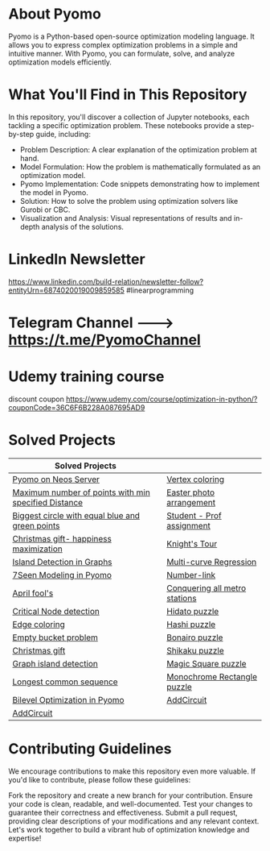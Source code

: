 
# About Pyomo
Pyomo is a Python-based open-source optimization modeling language. It allows you to express complex optimization problems in a simple and intuitive manner. With Pyomo, you can formulate, solve, and analyze optimization models efficiently.

# What You'll Find in This Repository
In this repository, you'll discover a collection of Jupyter notebooks, each tackling a specific optimization problem. These notebooks provide a step-by-step guide, including:

- Problem Description: A clear explanation of the optimization problem at hand.
- Model Formulation: How the problem is mathematically formulated as an optimization model.
- Pyomo Implementation: Code snippets demonstrating how to implement the model in Pyomo.
- Solution: How to solve the problem using optimization solvers like Gurobi or CBC.
- Visualization and Analysis: Visual representations of results and in-depth analysis of the solutions.


# LinkedIn Newsletter 

https://www.linkedin.com/build-relation/newsletter-follow?entityUrn=6874020019009859585 
#linearprogramming

# Telegram Channel ---> https://t.me/PyomoChannel


# Udemy training course
discount coupon https://www.udemy.com/course/optimization-in-python/?couponCode=36C6F6B228A087695AD9

# Solved Projects  

| Solved Projects  |  |
|-----------------------------|------------------------------------|
| [Pyomo on Neos Server](https://github.com/OptimizationExpert/Pyomo/blob/main/NEOS%20Pyomo.ipynb) | [Vertex coloring](https://github.com/OptimizationExpert/Pyomo/blob/main/vertexcoloring.ipynb) |
| [Maximum number of points with min specified Distance](https://lnkd.in/emBBMQTf) | [Easter photo arrangement](https://github.com/OptimizationExpert/Pyomo/blob/main/Easter%20Photo.ipynb) |
| [Biggest circle with equal blue and green points](https://github.com/OptimizationExpert/Pyomo/blob/main/blue-green-points-biggest_circle.ipynb) | [Student - Prof assignment](https://github.com/OptimizationExpert/Pyomo/blob/main/StudenttoProf.ipynb) |
| [Christmas gift- happiness maximization](https://github.com/OptimizationExpert/Pyomo/blob/main/Gift-Christmas.ipynb) | [Knight's Tour](https://github.com/OptimizationExpert/Pyomo/blob/main/Knight%20tour%20MILP.ipynb) |
| [Island Detection in Graphs](https://www.linkedin.com/pulse/island-decetion-graphs-via-pyomo-alireza-soroudi/?trackingId=1sI6%2B2gSQQ%2BnPpYhGyTpcQ%3D%3D) | [Multi-curve Regression](https://github.com/OptimizationExpert/Pyomo/blob/a8c849b7e40017e54bebdaecc6f47d5c8d7a7017/regression-multiline-V4.ipynb) |
| [7Seen Modeling in Pyomo](https://github.com/OptimizationExpert/Pyomo/blob/main/7seenPyomo.ipynb) | [Number-link](https://github.com/OptimizationExpert/Pyomo/blob/main/Numberlink-V3-Git.ipynb) |
| [April fool's](https://github.com/OptimizationExpert/Pyomo/blob/main/April%20Fools%20day%20max%20independent%20set.ipynb) | [Conquering all metro stations](https://github.com/OptimizationExpert/Pyomo/blob/main/Metro%20map%20-V3-github.ipynb) |
| [Critical Node detection](https://github.com/OptimizationExpert/Pyomo/blob/main/CND-github.ipynb) | [Hidato puzzle](https://github.com/OptimizationExpert/Pyomo/blob/main/Hidato-git.ipynb) |
| [Edge coloring](https://github.com/OptimizationExpert/Pyomo/blob/main/Edgecoloring.ipynb) | [Hashi puzzle](https://github.com/OptimizationExpert/Pyomo/blob/main/HAshi%20puzzle-git.ipynb) |
| [Empty bucket problem](https://github.com/OptimizationExpert/Pyomo/blob/main/Empty-Bucket-Github.ipynb) | [Bonairo puzzle](https://github.com/OptimizationExpert/Pyomo/blob/main/Bonairo%20puzzle%20.ipynb) |
| [Christmas gift](https://github.com/OptimizationExpert/Pyomo/blob/main/Gift-Christmas.ipynb) | [Shikaku puzzle](https://github.com/OptimizationExpert/Pyomo/blob/main/Shikaku-puzzle-github.ipynb) |
| [Graph island detection](https://github.com/OptimizationExpert/Pyomo/blob/main/Graph-Island.ipynb) | [Magic Square puzzle](https://github.com/OptimizationExpert/Pyomo/blob/main/MagicSquare.ipynb) |
| [Longest common sequence](https://github.com/OptimizationExpert/Pyomo/blob/main/LCS-git.ipynb) | [Monochrome Rectangle puzzle](https://github.com/OptimizationExpert/Pyomo/blob/main/vertex_rectangle.ipynb) | 
| [Bilevel Optimization in Pyomo](https://github.com/OptimizationExpert/Pyomo/blob/main/bilevel-github-single-bilevel-multi-EX2.ipynb) | [AddCircuit](https://github.com/OptimizationExpert/Pyomo/blob/main/AddCircuit_Advanced_CP.ipynb) |
| [AddCircuit](https://github.com/OptimizationExpert/Pyomo/blob/main/AddCircuit_Advanced_CP.ipynb) | |
# Contributing Guidelines
We encourage contributions to make this repository even more valuable. If you'd like to contribute, please follow these guidelines:

Fork the repository and create a new branch for your contribution.
Ensure your code is clean, readable, and well-documented.
Test your changes to guarantee their correctness and effectiveness.
Submit a pull request, providing clear descriptions of your modifications and any relevant context.
Let's work together to build a vibrant hub of optimization knowledge and expertise!
